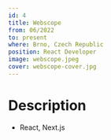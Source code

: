 ```yaml
---
id: 4
title: Webscope
from: 06/2022
to: present
where: Brno, Czech Republic
position: React Developer
image: webscope.jpeg
cover: webscope-cover.jpg
---
```


# Description
- React, Next.js